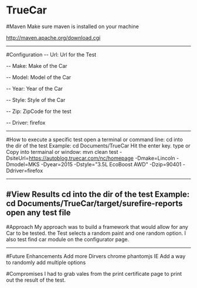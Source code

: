 # TrueCar

#Maven
Make sure maven is installed on your machine

http://maven.apache.org/download.cgi

----------------------------------------
#Configuration
-- Url: Url for the Test

-- Make: Make of the Car

-- Model: Model of the Car

-- Year: Year of the Car

-- Style: Style of the Car

-- Zip: ZipCode for the test

-- Driver: firefox

-----------------------------------------
#How to execute a specific test
  open a terminal or command line: 
  cd into the dir of the test Example: cd Documents/TrueCar
  Hit the enter key.
  type or Copy into termainal or window:
      mvn clean test -DsiteUrl=https://autoblog.truecar.com/nc/homepage -Dmake=Lincoln -Dmodel=MKS -Dyear=2015 -Dstyle="3.5L EcoBoost AWD" -Dzip=90401 -Ddriver=firefox

-------------------------------------------

#View Results
  cd into the dir of the test Example: cd Documents/TrueCar/target/surefire-reports
  open any test file
-------------------------------------------

#Approach
  My approach was to build a framework that would allow for any Car to be tested. the Test selects a random paint and one random option. I also test find car module on the configurator page.
 
--------------------------------------------

#Future Enhancements
  Add more Dirvers
    chrome
    phantomjs
    IE
  Add a way to randomly add multiple options


#Compromises
  I had to grab vales from the print certificate page to print out the result of the test. 





